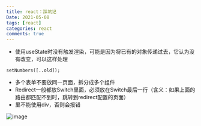 ```yaml
---
title: react：踩坑记
Date: 2021-05-08
tags: [react]
categories: react
comments: true
---
```


- 使用useState时没有触发渲染，可能是因为将已有的对象传递过去，它认为没有改变，可以这样处理

```
setNumbers([..old]);
```
- 多个表单不要放同一页面，拆分成多个组件
- Redirect一般都放Switch里面，必须放在Switch最后一行（含义：如果上面的路由都匹配不到时，跳转到redirect配置的页面）
- <Switch>里不能使用div，否则会报错

![image](https://user-images.githubusercontent.com/22449281/44148180-c3a6a46a-a0c9-11e8-8184-608194dde57f.png)